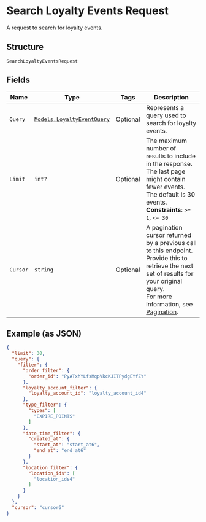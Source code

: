 
# Search Loyalty Events Request

A request to search for loyalty events.

## Structure

`SearchLoyaltyEventsRequest`

## Fields

| Name | Type | Tags | Description |
|  --- | --- | --- | --- |
| `Query` | [`Models.LoyaltyEventQuery`](../../doc/models/loyalty-event-query.md) | Optional | Represents a query used to search for loyalty events. |
| `Limit` | `int?` | Optional | The maximum number of results to include in the response.<br>The last page might contain fewer events.<br>The default is 30 events.<br>**Constraints**: `>= 1`, `<= 30` |
| `Cursor` | `string` | Optional | A pagination cursor returned by a previous call to this endpoint.<br>Provide this to retrieve the next set of results for your original query.<br>For more information, see [Pagination](https://developer.squareup.com/docs/build-basics/common-api-patterns/pagination). |

## Example (as JSON)

```json
{
  "limit": 30,
  "query": {
    "filter": {
      "order_filter": {
        "order_id": "PyATxhYLfsMqpVkcKJITPydgEYfZY"
      },
      "loyalty_account_filter": {
        "loyalty_account_id": "loyalty_account_id4"
      },
      "type_filter": {
        "types": [
          "EXPIRE_POINTS"
        ]
      },
      "date_time_filter": {
        "created_at": {
          "start_at": "start_at6",
          "end_at": "end_at6"
        }
      },
      "location_filter": {
        "location_ids": [
          "location_ids4"
        ]
      }
    }
  },
  "cursor": "cursor6"
}
```

